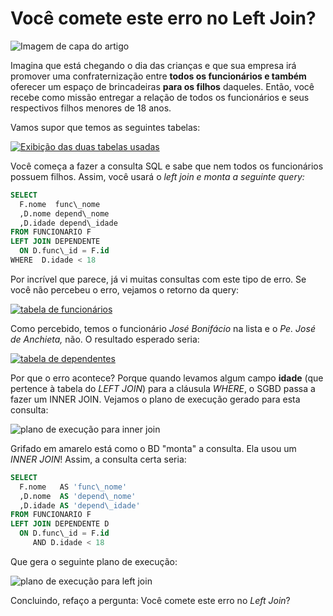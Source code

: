 # Você comete este erro no Left Join?

![Imagem de capa do artigo](https://media-exp1.licdn.com/dms/image/C4D12AQG4ox7yv7p6EQ/article-cover_image-shrink_423_752/0/1651578328606?e=2147483647&v=beta&t=ZK8wOw_90WeE1xBBqlyhK_iFUYo9tZ1536HyvMVMUQc)


Imagina que está chegando o dia das crianças e que sua empresa irá promover uma confraternização entre **todos os funcionários e também** oferecer um espaço de brincadeiras **para os filhos** daqueles. Então, você recebe como missão entregar a relação de todos os funcionários e seus respectivos filhos menores de 18 anos.

Vamos supor que temos as seguintes tabelas:

[![Exibição das duas tabelas usadas](https://media-exp1.licdn.com/dms/image/C4D12AQEf8ioRWKt2Zg/article-inline_image-shrink_1500_2232/0/1651581016945?e=2147483647&v=beta&t=IBjlCbKlhJfJbuXyqhAK_gAr_r-f9uXJx0AGvBmd6QY)](https://dbfiddle.uk/?rdbms=sqlserver_2016&fiddle=70d84946a39ee6ae487e93fa4ec7fbf2)

Você começa a fazer a consulta SQL e sabe que nem todos os funcionários possuem filhos. Assim, você usará o _left join e monta a seguinte query:_

``` sql
SELECT
  F.nome  func\_nome
  ,D.nome depend\_nome
  ,D.idade depend\_idade
FROM FUNCIONARIO F
LEFT JOIN DEPENDENTE
  ON D.func\_id = F.id
WHERE  D.idade < 18
```

Por incrível que parece, já vi muitas consultas com este tipo de erro. Se você não percebeu o erro, vejamos o retorno da query:

[![tabela de funcionários](https://media-exp1.licdn.com/dms/image/C4D12AQFX8h7E-5HrgQ/article-inline_image-shrink_1500_2232/0/1651582362950?e=2147483647&v=beta&t=gw7GcXNksafjuNB0Mes4Yq-T4nzmAvDNWFlSzifFW4U)](https://dbfiddle.uk/?rdbms=sqlserver_2016&fiddle=70d84946a39ee6ae487e93fa4ec7fbf2)

Como percebido, temos o funcionário _José Bonifácio_ na lista e o _Pe. José de Anchieta,_ não. O resultado esperado seria:

[![tabela de dependentes](https://media-exp1.licdn.com/dms/image/C4D12AQFv_3WyLbzzLw/article-inline_image-shrink_1500_2232/0/1651582381903?e=2147483647&v=beta&t=secJjHusk3oUMmXeKdq5PxgGvYtaL2cYW754qBGcKZY)](https://dbfiddle.uk/?rdbms=sqlserver_2016&fiddle=70d84946a39ee6ae487e93fa4ec7fbf2)

Por que o erro acontece? Porque quando levamos algum campo **idade** (que pertence à tabela do _LEFT JOIN_) para a cláusula _WHERE_, o SGBD passa a fazer um INNER JOIN. Vejamos o plano de execução gerado para esta consulta:

![plano de execução para inner join](https://media-exp1.licdn.com/dms/image/C4D12AQF67eKAciJdAA/article-inline_image-shrink_1500_2232/0/1651583202846?e=2147483647&v=beta&t=nobJsh05_sZTYfdvbki-tgAxxVvuCPtXQxPIPTZZz3A)

Grifado em amarelo está como o BD "monta" a consulta. Ela usou um _INNER JOIN_! Assim, a consulta certa seria:
``` sql
SELECT
  F.nome   AS 'func\_nome'
  ,D.nome  AS 'depend\_nome'
  ,D.idade AS 'depend\_idade'
FROM FUNCIONARIO F
LEFT JOIN DEPENDENTE D
  ON D.func\_id = F.id
     AND D.idade < 18
```

Que gera o seguinte plano de execução:

![plano de execução para left join](https://media-exp1.licdn.com/dms/image/C4D12AQE-bxE9WpWTyg/article-inline_image-shrink_1500_2232/0/1651583434146?e=2147483647&v=beta&t=a7DS4UDrIn1p8U66XaWyhBwYsEzNASkdkGjiAs7xQZQ)

Concluindo, refaço a pergunta: Você comete este erro no _Left Join_?
